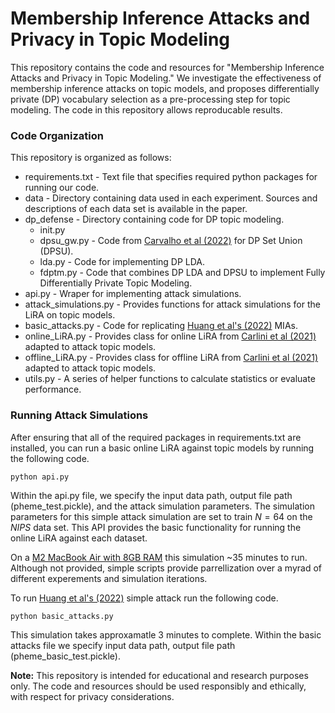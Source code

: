 # Membership Inference Attacks and Privacy in Topic Modeling

This repository contains the code and resources for "Membership Inference Attacks and Privacy in Topic Modeling." We investigate the effectiveness of membership inference attacks on topic models, and proposes differentially private (DP) vocabulary selection as a pre-processing step for topic modeling. The code in this repository allows reproducable results.

### Code Organization

This repository is organized as follows:

- requirements.txt - Text file that specifies required python packages for running our code.
- data - Directory containing data used in each experiment. Sources and descriptions of each data set is available in the paper.
- dp_defense - Directory containing code for DP topic modeling.
  - init.py
  - dpsu_gw.py - Code from [Carvalho et al (2022)](https://github.com/ricardocarvalhods/diff-private-set-union) for DP Set Union (DPSU).
  - lda.py - Code for implementing DP LDA.
  - fdptm.py - Code that combines DP LDA and DPSU to implement Fully Differentially Private Topic Modeling.
- api.py - Wraper for implementing attack simulations.
- attack_simulations.py - Provides functions for attack simulations for the LiRA on topic models.
- basic_attacks.py - Code for replicating [Huang et al's (2022)](https://jcst.ict.ac.cn/EN/10.1007/s11390-022-2425-x) MIAs.
- online_LiRA.py - Provides class for online LiRA from [Carlini et al (2021)](https://arxiv.org/abs/2112.03570) adapted to attack topic models.
- offline_LiRA.py - Provides class for offline LiRA from [Carlini et al (2021)](https://arxiv.org/abs/2112.03570) adapted to attack topic models.
- utils.py - A series of helper functions to calculate statistics or evaluate performance.

### Running Attack Simulations

After ensuring that all of the required packages in requirements.txt are installed, you can run a basic online LiRA against topic models by running the following code.

```
python api.py
```

Within the api.py file, we specify the input data path, output file path (pheme_test.pickle), and the attack simulation parameters. The simulation parameters for this simple attack simulation are set to train $N=64$ on the $NIPS$ data set. This API provides the basic functionality for running the online LiRA against each dataset.

On a [M2 MacBook Air with 8GB RAM](https://www.apple.com/shop/buy-mac/macbook-air/13-inch-m2) this simulation ~35 minutes to run. Although not provided, simple scripts provide parrellization over a myrad of different experements and simulation iterations.

To run [Huang et al's (2022)](https://jcst.ict.ac.cn/EN/10.1007/s11390-022-2425-x) simple attack run the following code.

```
python basic_attacks.py
```

This simulation takes approxamatle 3 minutes to complete. Within the basic attacks file we specify input data path, output file path (pheme_basic_test.pickle).

**Note:** This repository is intended for educational and research purposes only. The code and resources should be used responsibly and ethically, with respect for privacy considerations.

